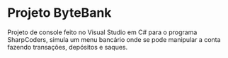 # Projeto ByteBank

Projeto de console feito no Visual Studio em C# para o programa SharpCoders, simula um menu bancário onde se pode manipular a conta fazendo transações, depósitos e saques.  